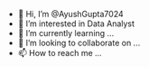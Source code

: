 - 👋 Hi, I’m @AyushGupta7024
- 👀 I’m interested in Data Analyst
- 🌱 I’m currently learning ...
- 💞️ I’m looking to collaborate on ...
- 📫 How to reach me ...

<!---
AyushGupta7024/AyushGupta7024 is a ✨ special ✨ repository because its `README.md` (this file) appears on your GitHub profile.
You can click the Preview link to take a look at your changes.
--->
